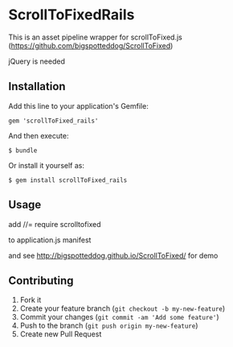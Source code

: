 # ScrollToFixedRails

This is an asset pipeline wrapper for scrollToFixed.js (https://github.com/bigspotteddog/ScrollToFixed)

jQuery is needed

## Installation

Add this line to your application's Gemfile:

    gem 'scrollToFixed_rails'

And then execute:

    $ bundle

Or install it yourself as:

    $ gem install scrollToFixed_rails

## Usage

add 
	//= require scrolltofixed

to application.js manifest

and see http://bigspotteddog.github.io/ScrollToFixed/ for demo

## Contributing

1. Fork it
2. Create your feature branch (`git checkout -b my-new-feature`)
3. Commit your changes (`git commit -am 'Add some feature'`)
4. Push to the branch (`git push origin my-new-feature`)
5. Create new Pull Request
